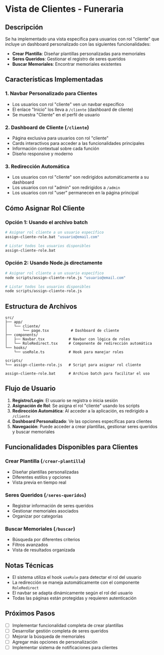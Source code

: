 # Vista de Clientes - Funeraria

## Descripción

Se ha implementado una vista específica para usuarios con rol "cliente" que incluye un dashboard personalizado con las siguientes funcionalidades:

- **Crear Plantilla**: Diseñar plantillas personalizadas para memoriales
- **Seres Queridos**: Gestionar el registro de seres queridos
- **Buscar Memoriales**: Encontrar memoriales existentes

## Características Implementadas

### 1. Navbar Personalizado para Clientes
- Los usuarios con rol "cliente" ven un navbar específico
- El enlace "Inicio" los lleva a `/cliente` (dashboard de cliente)
- Se muestra "Cliente" en el perfil de usuario

### 2. Dashboard de Cliente (`/cliente`)
- Página exclusiva para usuarios con rol "cliente"
- Cards interactivos para acceder a las funcionalidades principales
- Información contextual sobre cada función
- Diseño responsive y moderno

### 3. Redirección Automática
- Los usuarios con rol "cliente" son redirigidos automáticamente a su dashboard
- Los usuarios con rol "admin" son redirigidos a `/admin`
- Los usuarios con rol "user" permanecen en la página principal

## Cómo Asignar Rol Cliente

### Opción 1: Usando el archivo batch
```bash
# Asignar rol cliente a un usuario específico
assign-cliente-role.bat "usuario@email.com"

# Listar todos los usuarios disponibles
assign-cliente-role.bat
```

### Opción 2: Usando Node.js directamente
```bash
# Asignar rol cliente a un usuario específico
node scripts/assign-cliente-role.js "usuario@email.com"

# Listar todos los usuarios disponibles
node scripts/assign-cliente-role.js
```

## Estructura de Archivos

```
src/
├── app/
│   └── cliente/
│       └── page.tsx          # Dashboard de cliente
├── components/
│   ├── Navbar.tsx           # Navbar con lógica de roles
│   └── RoleRedirect.tsx     # Componente de redirección automática
└── hooks/
    └── useRole.ts           # Hook para manejar roles

scripts/
└── assign-cliente-role.js   # Script para asignar rol cliente

assign-cliente-role.bat      # Archivo batch para facilitar el uso
```

## Flujo de Usuario

1. **Registro/Login**: El usuario se registra o inicia sesión
2. **Asignación de Rol**: Se asigna el rol "cliente" usando los scripts
3. **Redirección Automática**: Al acceder a la aplicación, es redirigido a `/cliente`
4. **Dashboard Personalizado**: Ve las opciones específicas para clientes
5. **Navegación**: Puede acceder a crear plantillas, gestionar seres queridos y buscar memoriales

## Funcionalidades Disponibles para Clientes

### Crear Plantilla (`/crear-plantilla`)
- Diseñar plantillas personalizadas
- Diferentes estilos y opciones
- Vista previa en tiempo real

### Seres Queridos (`/seres-queridos`)
- Registrar información de seres queridos
- Gestionar memoriales asociados
- Organizar por categorías

### Buscar Memoriales (`/buscar`)
- Búsqueda por diferentes criterios
- Filtros avanzados
- Vista de resultados organizada

## Notas Técnicas

- El sistema utiliza el hook `useRole` para detectar el rol del usuario
- La redirección se maneja automáticamente con el componente `RoleRedirect`
- El navbar se adapta dinámicamente según el rol del usuario
- Todas las páginas están protegidas y requieren autenticación

## Próximos Pasos

- [ ] Implementar funcionalidad completa de crear plantillas
- [ ] Desarrollar gestión completa de seres queridos
- [ ] Mejorar la búsqueda de memoriales
- [ ] Agregar más opciones de personalización
- [ ] Implementar sistema de notificaciones para clientes 